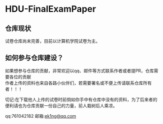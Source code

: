 # HDU-FinalExamPaper
## 仓库现状
试卷仓库尚未完善，目前以计算机学院试卷为主。</br>
## 如何参与仓库建设？
如果想参与仓库的贡献，非常欢迎以qq、邮件等方式联系作者或者提PR，仓库需要各位的贡献</br>
作者上传的资料也来自各路小伙伴们，若需要署名或不便上传请联系仓库所有者！！！</br>

切记:在下载他人上传的试卷时前倘如你手中有仓库中没有的资料，为了后来者的便利请也为仓库贡献一份自己的力量，前人栽树后人乘凉。

qq:761042182
邮箱:ek1ng@qq.com 
